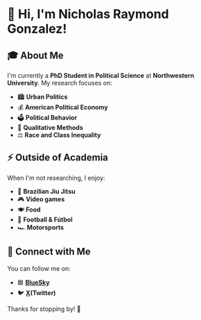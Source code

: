 
# 👋 Hi, I'm Nicholas Raymond Gonzalez!

## 🎓 About Me
I'm currently a **PhD Student in Political Science** at **Northwestern University**. My research focuses on:
- 🏙 **Urban Politics**
- 💰 **American Political Economy**
- 🗳 **Political Behavior**
- 🎤 **Qualitative Methods**
- ⚖ **Race and Class Inequality**


## ⚡ Outside of Academia
When I'm not researching, I enjoy:
- 🥋 **Brazilian Jiu Jitsu**
- 🎮 **Video games**
- 🍽 **Food**
- 🏈 **Football & Fútbol**
- 🏎 **Motorsports**

## 🔗 Connect with Me
You can follow me on:
- 🟦 **[BlueSky](https://bsky.app/profile/nrgonzalez.bsky.social)**
- 🐦 **[X](https://x.com/nrgonzalez05)(Twitter)**

Thanks for stopping by! 🚀



